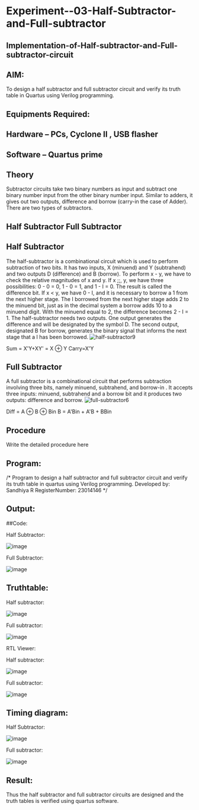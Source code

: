 # Experiment--03-Half-Subtractor-and-Full-subtractor
## Implementation-of-Half-subtractor-and-Full-subtractor-circuit
## AIM:
To design a half subtractor and full subtractor circuit and verify its truth table in Quartus using Verilog programming.

## Equipments Required:
## Hardware – PCs, Cyclone II , USB flasher
## Software – Quartus prime
## Theory
Subtractor circuits take two binary numbers as input and subtract one binary number input from the other binary number input. Similar to adders, it gives out two outputs, difference and borrow (carry-in the case of Adder). There are two types of subtractors.

## Half Subtractor Full Subtractor
## Half Subtractor
The half-subtractor is a combinational circuit which is used to perform subtraction of two bits. It has two inputs, X (minuend) and Y (subtrahend) and two outputs D (difference) and B (borrow). To perform x - y, we have to check the relative magnitudes of x and y. If x ;;, y, we have three possibilities: 0 - 0 = 0, 1 - 0 = 1, and 1 - I = 0. The result is called the difference bit. If x < y, we have 0 - I, and it is necessary to borrow a 1 from the next higher stage. The I borrowed from the next higher stage adds 2 to the minuend bit, just as in the decimal system a borrow adds 10 to a minuend digit. With the minuend equal to 2, the difference becomes 2 - I = 1. The half-subtractor needs two outputs. One output generates the difference and will be designated by the symbol D. The second output, designated B for borrow, generates the binary signal that informs the next stage that a I has been borrowed.
![half-subtractor9](https://user-images.githubusercontent.com/36288975/166112538-58c3bc7c-ee5d-4e6a-ac8d-8e8328efe27a.png)


Sum = X'Y+XY' = X ⊕ Y
Carry=X'Y

## Full Subtractor
A full subtractor is a combinational circuit that performs subtraction involving three bits, namely minuend, subtrahend, and borrow-in . It accepts three inputs: minuend, subtrahend and a borrow bit and it produces two outputs: difference and borrow. 
![full-subtractor6](https://user-images.githubusercontent.com/36288975/166112541-24c68359-3de8-4674-ae22-8272ffc385ed.png)


Diff = A ⊕ B ⊕ Bin B = A'Bin + A'B + BBin

## Procedure



Write the detailed procedure here 


## Program:
/*
Program to design a half subtractor and full subtractor circuit and verify its truth table in quartus using Verilog programming.
Developed by: Sandhiya R
RegisterNumber:  23014146
*/

## Output:

##Code:

Half Subtractor:

![image](https://github.com/SandhiyaRajagopal/Experiment--03-Half-Subtractor-and-Full-subtractor/assets/144870852/27478ee5-686b-4395-86fa-40ae72101f25)

Full Subtractor:

![image](https://github.com/SandhiyaRajagopal/Experiment--03-Half-Subtractor-and-Full-subtractor/assets/144870852/36309ee2-e531-4f2d-918e-8be6460d0d3c)



## Truthtable:

Half subtractor:

![image](https://github.com/SandhiyaRajagopal/Experiment--03-Half-Subtractor-and-Full-subtractor/assets/144870852/f929d7b2-b6aa-4a08-b16e-d85f9abc7e6e)

Full subtractor:

![image](https://github.com/SandhiyaRajagopal/Experiment--03-Half-Subtractor-and-Full-subtractor/assets/144870852/0768edd3-2891-4219-94d5-e1bb7fb6ccf6)

RTL Viewer:

Half subtractor:

![image](https://github.com/SandhiyaRajagopal/Experiment--03-Half-Subtractor-and-Full-subtractor/assets/144870852/ddbc7a29-7f03-47e7-b4df-9f080b942f54)

Full subtractor:

![image](https://github.com/SandhiyaRajagopal/Experiment--03-Half-Subtractor-and-Full-subtractor/assets/144870852/ef242ce1-04b4-4d55-829d-e9dc07e9d24d)

## Timing diagram:

Half Subtractor:

![image](https://github.com/SandhiyaRajagopal/Experiment--03-Half-Subtractor-and-Full-subtractor/assets/144870852/3b2b64b8-7885-42b7-af05-b7b86b113111)

Full subtractor:

![image](https://github.com/SandhiyaRajagopal/Experiment--03-Half-Subtractor-and-Full-subtractor/assets/144870852/16d6012a-d124-458c-8aae-b12af6b69066)

## Result:
Thus the half subtractor and full subtractor circuits are designed and the truth tables is verified using quartus software.
